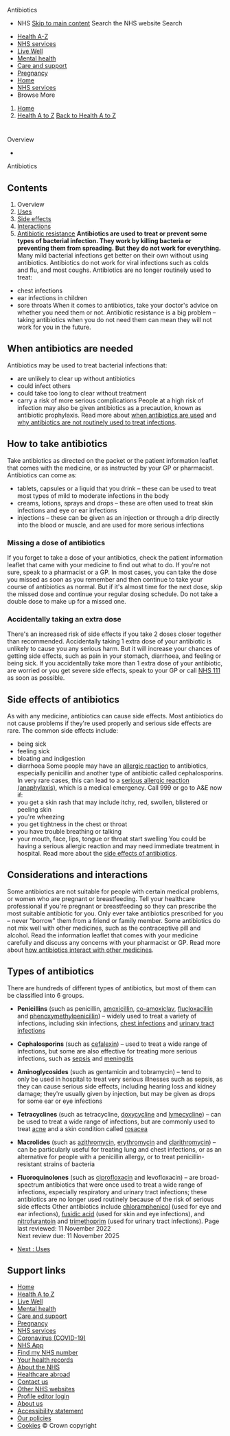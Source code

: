 
Antibiotics
 - NHS
[Skip to main content](#maincontent)
Search the NHS website
Search
* [Health A-Z](/conditions/)
* [NHS services](/nhs-services/)
* [Live Well](/live-well/)
* [Mental health](/mental-health/)
* [Care and support](/conditions/social-care-and-support-guide/)
* [Pregnancy](/pregnancy/)
* [Home](/)
* [NHS services](/nhs-services/)
* Browse
 More
1. [Home](/)
2. [Health A to Z](/conditions/)
[Back to 
 Health A to Z](/conditions/) 
# 
Overview
 
 - 
 Antibiotics
## Contents
1. Overview
2. [Uses](/conditions/antibiotics/uses/)
3. [Side effects](/conditions/antibiotics/side-effects/)
4. [Interactions](/conditions/antibiotics/interactions/)
5. [Antibiotic resistance](/conditions/antibiotics/antibiotic-antimicrobial-resistance/)
**Antibiotics are used to treat or prevent some types of bacterial infection. They work by killing bacteria or preventing them from spreading. But they do not work for everything.**
Many mild bacterial infections get better on their own without using antibiotics.
Antibiotics do not work for viral infections such as colds and flu, and most coughs.
Antibiotics are no longer routinely used to treat:
* chest infections
* ear infections in children
* sore throats
When it comes to antibiotics, take your doctor's advice on whether you need them or not. Antibiotic resistance is a big problem – taking antibiotics when you do not need them can mean they will not work for you in the future.
## When antibiotics are needed
Antibiotics may be used to treat bacterial infections that:
* are unlikely to clear up without antibiotics
* could infect others
* could take too long to clear without treatment
* carry a risk of more serious complications
People at a high risk of infection may also be given antibiotics as a precaution, known as antibiotic prophylaxis.
Read more about [when antibiotics are used](/conditions/antibiotics/uses/) and [why antibiotics are not routinely used to treat infections](/conditions/antibiotics/antibiotic-antimicrobial-resistance/).
## How to take antibiotics
Take antibiotics as directed on the packet or the patient information leaflet that comes with the medicine, or as instructed by your GP or pharmacist.
Antibiotics can come as:
* tablets, capsules or a liquid that you drink – these can be used to treat most types of mild to moderate infections in the body
* creams, lotions, sprays and drops – these are often used to treat skin infections and eye or ear infections
* injections – these can be given as an injection or through a drip directly into the blood or muscle, and are used for more serious infections
### Missing a dose of antibiotics
If you forget to take a dose of your antibiotics, check the patient information leaflet that came with your medicine to find out what to do. If you're not sure, speak to a pharmacist or a GP.
In most cases, you can take the dose you missed as soon as you remember and then continue to take your course of antibiotics as normal.
But if it's almost time for the next dose, skip the missed dose and continue your regular dosing schedule. Do not take a double dose to make up for a missed one.
### Accidentally taking an extra dose
There's an increased risk of side effects if you take 2 doses closer together than recommended.
Accidentally taking 1 extra dose of your antibiotic is unlikely to cause you any serious harm.
But it will increase your chances of getting side effects, such as pain in your stomach, diarrhoea, and feeling or being sick.
If you accidentally take more than 1 extra dose of your antibiotic, are worried or you get severe side effects, speak to your GP or call [NHS 111](/using-the-nhs/nhs-services/urgent-and-emergency-care/nhs-111/) as soon as possible.
## Side effects of antibiotics
As with any medicine, antibiotics can cause side effects. Most antibiotics do not cause problems if they're used properly and serious side effects are rare.
The common side effects include:
* being sick
* feeling sick
* bloating and indigestion
* diarrhoea
Some people may have an [allergic reaction](/conditions/allergies/) to antibiotics, especially penicillin and another type of antibiotic called cephalosporins.
In very rare cases, this can lead to a [serious allergic reaction (anaphylaxis)](/conditions/anaphylaxis/), which is a medical emergency.
Call 999 or go to A&E now if:
* you get a skin rash that may include itchy, red, swollen, blistered or peeling skin
* you're wheezing
* you get tightness in the chest or throat
* you have trouble breathing or talking
* your mouth, face, lips, tongue or throat start swelling
You could be having a serious allergic reaction and may need immediate treatment in hospital.
Read more about the [side effects of antibiotics](/conditions/antibiotics/side-effects/).
## Considerations and interactions
Some antibiotics are not suitable for people with certain medical problems, or women who are pregnant or breastfeeding.
Tell your healthcare professional if you're pregnant or breastfeeding so they can prescribe the most suitable antibiotic for you.
Only ever take antibiotics prescribed for you – never "borrow" them from a friend or family member.
Some antibiotics do not mix well with other medicines, such as the contraceptive pill and alcohol.
Read the information leaflet that comes with your medicine carefully and discuss any concerns with your pharmacist or GP.
Read more about [how antibiotics interact with other medicines](/conditions/antibiotics/interactions/).
## Types of antibiotics
There are hundreds of different types of antibiotics, but most of them can be classified into 6 groups.
* **Penicillins** (such as penicillin, [amoxicillin](/medicines/amoxicillin/), [co-amoxiclav](/medicines/co-amoxiclav/), [flucloxacillin](/medicines/flucloxacillin/) and [phenoxymethylpenicillin](/medicines/phenoxymethylpenicillin/)) – widely used to treat a variety of infections, including skin infections, [chest infections](/conditions/chest-infection/) and [urinary tract infections](/conditions/urinary-tract-infections-utis/)
* **Cephalosporins** (such as [cefalexin](/medicines/cefalexin/)) – used to treat a wide range of infections, but some are also effective for treating more serious infections, such as [sepsis](/conditions/sepsis/) and [meningitis](/conditions/meningitis/)
* **Aminoglycosides** (such as gentamicin and tobramycin) – tend to only be used in hospital to treat very serious illnesses such as sepsis, as they can cause serious side effects, including hearing loss and kidney damage; they're usually given by injection, but may be given as drops for some ear or eye infections
* **Tetracyclines** (such as tetracycline, [doxycycline](/medicines/doxycycline/) and [lymecycline](/medicines/lymecycline/)) – can be used to treat a wide range of infections, but are commonly used to treat [acne](/conditions/acne/) and a skin condition called [rosacea](/conditions/rosacea/)
* **Macrolides** (such as [azithromycin](/medicines/azithromycin/), [erythromycin](/medicines/erythromycin-old/) and [clarithromycin](/medicines/clarithromycin/)) – can be particularly useful for treating lung and chest infections, or as an alternative for people with a penicillin allergy, or to treat penicillin-resistant strains of bacteria
* **Fluoroquinolones** (such as [ciprofloxacin](/medicines/ciprofloxacin-old/) and levofloxacin) – are broad-spectrum antibiotics that were once used to treat a wide range of infections, especially respiratory and urinary tract infections; these antibiotics are no longer used routinely because of the risk of serious side effects
Other antibiotics include [chloramphenicol](/medicines/chloramphenicol/) (used for eye and ear infections), [fusidic acid](/medicines/fusidic-acid/) (used for skin and eye infections), and [nitrofurantoin](/medicines/nitrofurantoin/) and [trimethoprim](/medicines/trimethoprim/) (used for urinary tract infections).
 Page last reviewed: 11 November 2022  
 Next review due: 11 November 2025
 
* [Next
:
Uses](/conditions/antibiotics/uses/)
## Support links
* [Home](/)
* [Health A to Z](/conditions/)
* [Live Well](/live-well/)
* [Mental health](/mental-health/)
* [Care and support](/conditions/social-care-and-support-guide/)
* [Pregnancy](/pregnancy/)
* [NHS services](/nhs-services/)
* [Coronavirus (COVID-19)](/conditions/coronavirus-covid-19/)
* [NHS App](/nhs-app/)
* [Find my NHS number](/nhs-services/online-services/find-nhs-number/)
* [Your health records](/using-the-nhs/about-the-nhs/your-health-records/)
* [About the NHS](/using-the-nhs/about-the-nhs/)
* [Healthcare abroad](/using-the-nhs/healthcare-abroad/apply-for-a-free-uk-global-health-insurance-card-ghic/)
* [Contact us](/contact-us/)
* [Other NHS websites](/nhs-sites/)
* [Profile editor login](/our-policies/profile-editor-login/)
* [About us](/about-us/)
* [Accessibility statement](/accessibility-statement/)
* [Our policies](/our-policies/)
* [Cookies](/our-policies/cookies-policy/)
© Crown copyright
